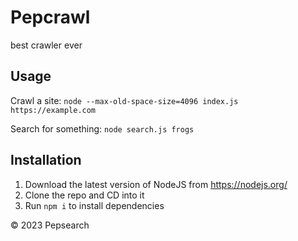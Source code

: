 # Pepcrawl
best crawler ever
## Usage
Crawl a site: `node --max-old-space-size=4096 index.js https://example.com`

Search for something: `node search.js frogs`
## Installation
1. Download the latest version of NodeJS from https://nodejs.org/
2. Clone the repo and CD into it
3. Run `npm i` to install dependencies

©️ 2023 Pepsearch
